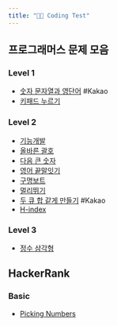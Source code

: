 ```yaml
---
title: "👩‍💻 Coding Test"
---
```


## 프로그래머스 문제 모음

### Level 1
- [숫자 문자열과 영단어](notes/숫자%20문자열과%20영단어.md) #Kakao 
- [키패드 누르기](notes/키패드%20누르기.md)

### Level 2
- [기능개발](notes/기능개발.md)
- [올바른 괄호](notes/올바른%20괄호.md)
- [다음 큰 숫자](notes/다음%20큰%20숫자.md)
- [영어 끝말잇기](notes/영어%20끝말잇기.md)
- [구명보트](notes/구명보트.md)
- [멀리뛰기](notes/멀리뛰기.md)
- [두 큐 합 같게 만들기](notes/두%20큐%20합%20같게%20만들기.md) #Kakao 
- [H-index](notes/H-index.md)

### Level 3
- [정수 삼각형](notes/정수%20삼각형.md)


## HackerRank

### Basic
- [Picking Numbers](notes/Picking%20Numbers.md)